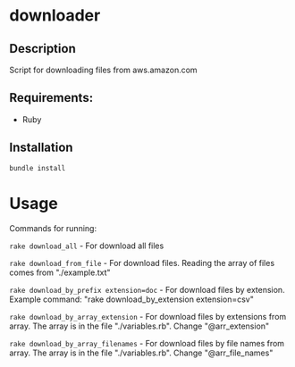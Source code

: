 # downloader

## Description

Script for downloading files from aws.amazon.com

## Requirements:

* Ruby

## Installation

```bundle install```

# Usage

Commands for running:

```rake download_all```  - For download all files

```rake download_from_file```  - For download files. Reading the array of files comes from "./example.txt"

```rake download_by_prefix extension=doc```  - For download files by extension. Example command: "rake download_by_extension extension=csv"

```rake download_by_array_extension```  - For download files by extensions from array. The array is in the file "./variables.rb". Change "@arr_extension"

```rake download_by_array_filenames```  - For download files by file names from array. The array is in the file "./variables.rb". Change "@arr_file_names"
